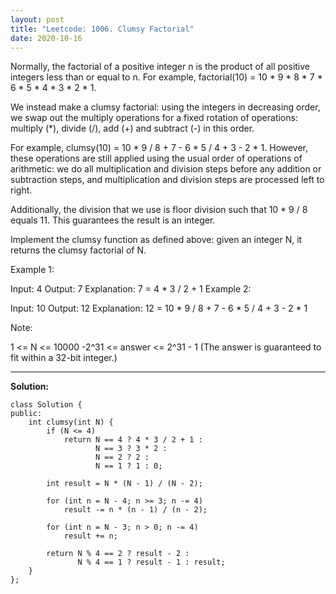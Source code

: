 ```yaml
---
layout: post
title: "Leetcode: 1006. Clumsy Factorial"
date: 2020-10-16
---
```


Normally, the factorial of a positive integer n is the product of all positive integers less than or equal to n.  For example, factorial(10) = 10 * 9 * 8 * 7 * 6 * 5 * 4 * 3 * 2 * 1.

We instead make a clumsy factorial: using the integers in decreasing order, we swap out the multiply operations for a fixed rotation of operations: multiply (*), divide (/), add (+) and subtract (-) in this order.

For example, clumsy(10) = 10 * 9 / 8 + 7 - 6 * 5 / 4 + 3 - 2 * 1.  However, these operations are still applied using the usual order of operations of arithmetic: we do all multiplication and division steps before any addition or subtraction steps, and multiplication and division steps are processed left to right.

Additionally, the division that we use is floor division such that 10 * 9 / 8 equals 11.  This guarantees the result is an integer.

Implement the clumsy function as defined above: given an integer N, it returns the clumsy factorial of N.

 

Example 1:

Input: 4
Output: 7
Explanation: 7 = 4 * 3 / 2 + 1
Example 2:

Input: 10
Output: 12
Explanation: 12 = 10 * 9 / 8 + 7 - 6 * 5 / 4 + 3 - 2 * 1
 

Note:

1 <= N <= 10000
-2^31 <= answer <= 2^31 - 1  (The answer is guaranteed to fit within a 32-bit integer.)

---

**Solution:**

```
class Solution {
public:
    int clumsy(int N) {
        if (N <= 4)
            return N == 4 ? 4 * 3 / 2 + 1 :
                   N == 3 ? 3 * 2 :
                   N == 2 ? 2 :
                   N == 1 ? 1 : 0;
        
        int result = N * (N - 1) / (N - 2);
        
        for (int n = N - 4; n >= 3; n -= 4)
            result -= n * (n - 1) / (n - 2);
        
        for (int n = N - 3; n > 0; n -= 4)
            result += n;
        
        return N % 4 == 2 ? result - 2 :
               N % 4 == 1 ? result - 1 : result;
    }
};
```